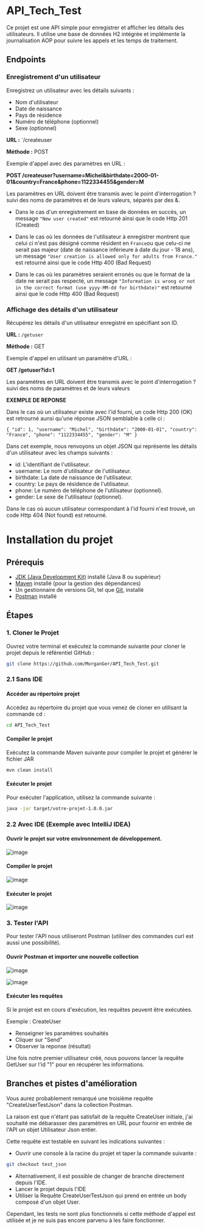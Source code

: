 # API_Tech_Test

Ce projet est une API simple pour enregistrer et afficher les détails des utilisateurs. Il utilise une base de données H2 intégrée et implémente la journalisation AOP pour suivre les appels et les temps de traitement.

## Endpoints

### Enregistrement d'un utilisateur

Enregistrez un utilisateur avec les détails suivants :

- Nom d'utilisateur
- Date de naissance
- Pays de résidence
- Numéro de téléphone (optionnel)
- Sexe (optionnel)

**URL :** `/createuser 

**Méthode :** POST

Exemple d'appel avec des paramètres en URL :

**POST /createuser?username=Michel&birthdate=2000-01-01&country=France&phone=1122334455&gender=M**

Les paramètres en URL doivent être transmis avec le point d'interrogation ? suivi des noms de paramètres et de leurs valeurs, séparés par des &.

- Dans le cas d'un enregistrement en base de données en succès, un message `"New user created"` est retourné ainsi que le code Http 201 (Created)

- Dans le cas où les données de l'utilisateur à enregistrer montrent que celui ci n'est pas désigné comme résident en `France`ou que celu-ci ne serait pas majeur (date de naissance inférieure à date du jour - 18 ans), un message `"User creation is allowed only for adults from France."` est retourné ainsi que le code Http 400 (Bad Request)

- Dans le cas où les paramètres seraient erronés ou que le format de la date ne serait pas respecté, un message `"Information is wrong or not in the correct format (use yyyy-MM-dd for birthdate)"` est retourné ainsi que le code Http 400 (Bad Request)

### Affichage des détails d'un utilisateur

Récupérez les détails d'un utilisateur enregistré en spécifiant son ID.

**URL :** `/getuser`

**Méthode :** GET

Exemple d'appel en utilisant un paramètre d'URL :

**GET /getuser?id=1**

Les paramètres en URL doivent être transmis avec le point d'interrogation ? suivi des noms de paramètres et de leurs valeurs

**EXEMPLE DE REPONSE**

Dans le cas où un utilisateur existe avec l'id fourni, un code Http 200 (OK) est retrourné aunsi qu'une réponse JSON semblable à celle ci :

`{
    "id": 1,
    "username": "Michel",
    "birthdate": "2000-01-01",
    "country": "France",
    "phone": "1122334455",
    "gender": "M"
}`

Dans cet exemple, nous renvoyons un objet JSON qui représente les détails d'un utilisateur avec les champs suivants :

- id: L'identifiant de l'utilisateur.
- username: Le nom d'utilisateur de l'utilisateur.
- birthdate: La date de naissance de l'utilisateur.
- country: Le pays de résidence de l'utilisateur.
- phone: Le numéro de téléphone de l'utilisateur (optionnel).
- gender: Le sexe de l'utilisateur (optionnel).

Dans le cas où aucun utilisateur correspondant à l'id fourni n'est trouvé, un code Http 404 (Not found) est retourné.

# Installation du projet #

## Prérequis ##

- [JDK (Java Development Kit)](https://www.oracle.com/java/technologies/javase-downloads.html) installé (Java 8 ou supérieur)
- [Maven](https://maven.apache.org/download.cgi) installé (pour la gestion des dépendances)
- Un gestionnaire de versions Git, tel que [Git](https://git-scm.com/downloads), installé
- [Postman](https://www.postman.com/downloads/) installé 

## Étapes

### 1. Cloner le Projet

Ouvrez votre terminal et exécutez la commande suivante pour cloner le projet depuis le référentiel GitHub :

```bash
git clone https://github.com/MorganGer/API_Tech_Test.git
```

### 2.1 Sans IDE

#### Accéder au répertoire projet

Accédez au répertoire du projet que vous venez de cloner en utilisant la commande cd :

```bash
cd API_Tech_Test
```

#### Compiler le projet

Exécutez la commande Maven suivante pour compiler le projet et générer le fichier JAR

```bash
mvn clean install
```

#### Exécuter le projet

Pour exécuter l'application, utilisez la commande suivante :

```bash
java -jar target/votre-projet-1.0.0.jar
```

### 2.2 Avec IDE (Exemple avec IntelliJ IDEA)

#### Ouvrir le projet sur votre environnement de développement.

![image](https://github.com/MorganGer/API_Tech_Test/assets/133863039/9bff8eb7-c507-48a1-9ea8-db91e3cdc3e8)

#### Compiler le projet

![image](https://github.com/MorganGer/API_Tech_Test/assets/133863039/3fb2fafc-2e49-46e1-8849-e2fc4ee55267)

#### Exécuter le projet

![image](https://github.com/MorganGer/API_Tech_Test/assets/133863039/5ad6a599-b633-4668-bc2a-4215c3a8969f)

### 3. Tester l'API

Pour tester l'API nous utiliseront Postman (utiliser des commandes curl est aussi une possibilité).

#### Ouvrir Postman et importer une nouvelle collection

![image](https://github.com/MorganGer/API_Tech_Test/assets/133863039/b52c8819-ba42-4a68-99ad-18c945aea7f3)

![image](https://github.com/MorganGer/API_Tech_Test/assets/133863039/fd4c45a0-e8a5-4e61-8c66-38aa29b2eb43)

#### Exécuter les requêtes 

Si le projet est en cours d'exécution, les requêtes peuvent être exécutées.

Exemple : CreateUser
- Renseigner les paramètres souhaités
- Cliquer sur "Send"
- Observer la reponse (résultat)

Une fois notre premier utilisateur créé, nous pouvons lancer la requête GetUser sur l'id "1" pour en récupérer les informations. 

## Branches et pistes d'amélioration

Vous aurez probablement remarqué une troisième requête "CreateUserTestJson" dans la collection Postman.

La raison est que n'étant pas satisfait de la requête CreateUser initiale, j'ai souhaité me débarasser des paramètres en URL pour fournir en entrée de l'API un objet Utilisateur Json entier.

Cette requête est testable en suivant les indications suivantes :

- Ouvrir une console à la racine du projet et taper la commande suivante : 
```bash
git checkout test_json
```
- Alternativement, il est possible de changer de branche directement depuis l'IDE.
- Lancer le projet depuis l'IDE
- Utiliser la Requête CreateUserTestJson qui prend en entrée un body composé d'un objet User.

Cependant, les tests ne sont plus fonctionnels si cette méthode d'appel est utilisée et je ne suis pas encore parvenu à les faire fonctionner.
